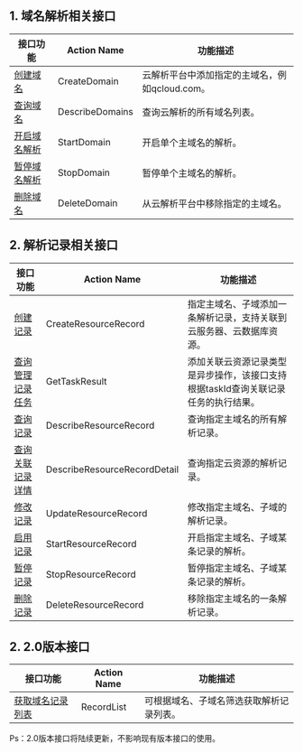 ## 1. 域名解析相关接口

| 接口功能 | Action Name | 功能描述 |
|---------|---------|---------|
| [创建域名](http://www.qcloud.com/doc/api/262/%E5%88%9B%E5%BB%BA%E5%9F%9F%E5%90%8D) | CreateDomain | 云解析平台中添加指定的主域名，例如qcloud.com。 |
| [查询域名](http://www.qcloud.com/doc/api/262/%E6%9F%A5%E8%AF%A2%E5%9F%9F%E5%90%8D) | DescribeDomains | 查询云解析的所有域名列表。 |
| [开启域名解析](http://www.qcloud.com/doc/api/262/%E5%BC%80%E5%90%AF%E5%9F%9F%E5%90%8D%E8%A7%A3%E6%9E%90)    | StartDomain | 开启单个主域名的解析。 |
| [暂停域名解析](http://www.qcloud.com/doc/api/262/%E6%9A%82%E5%81%9C%E5%9F%9F%E5%90%8D%E8%A7%A3%E6%9E%90) |  StopDomain | 暂停单个主域名的解析。 |
|[删除域名](http://www.qcloud.com/doc/api/262/%E5%88%A0%E9%99%A4%E5%9F%9F%E5%90%8D) | DeleteDomain | 从云解析平台中移除指定的主域名。 |

## 2. 解析记录相关接口

| 接口功能 | Action Name | 功能描述 |
|---------|---------|---------|
| [创建记录](https://www.qcloud.com/doc/api/383/%E5%88%9B%E5%BB%BA%E8%AE%B0%E5%BD%95) | CreateResourceRecord | 指定主域名、子域添加一条解析记录，支持关联到云服务器、云数据库资源。 |
| [查询管理记录任务](https://www.qcloud.com/doc/api/383/4536)  | GetTaskResult | 添加关联云资源记录类型是异步操作，该接口支持根据taskId查询关联记录任务的执行结果。 |
| [查询记录](https://www.qcloud.com/doc/api/383/%E6%9F%A5%E8%AF%A2%E8%AE%B0%E5%BD%95) | DescribeResourceRecord | 查询指定主域名的所有解析记录。 |
| [查询关联记录详情](https://www.qcloud.com/doc/api/383/%E6%9F%A5%E8%AF%A2%E5%85%B3%E8%81%94%E8%AE%B0%E5%BD%95%E8%AF%A6%E6%83%85) |  DescribeResourceRecordDetail | 查询指定云资源的解析记录。 |
| [修改记录](https://www.qcloud.com/doc/api/383/%E4%BF%AE%E6%94%B9%E8%AE%B0%E5%BD%95) | UpdateResourceRecord | 修改指定主域名、子域的解析记录。 |
| [启用记录](https://www.qcloud.com/doc/api/383/%E5%90%AF%E7%94%A8%E8%AE%B0%E5%BD%95) | StartResourceRecord | 开启指定主域名、子域某条记录的解析。 |
| [暂停记录](https://www.qcloud.com/doc/api/383/%E6%9A%82%E5%81%9C%E8%AE%B0%E5%BD%95) | StopResourceRecord | 暂停指定主域名、子域某条记录的解析。 |
| [删除记录](https://www.qcloud.com/doc/api/383/%E5%88%A0%E9%99%A4%E8%AE%B0%E5%BD%95)  | DeleteResourceRecord | 移除指定主域名的一条解析记录。 |

## 2. 2.0版本接口

| 接口功能 | Action Name | 功能描述 |
|---------|---------|---------|
| [获取域名记录列表](https://www.qcloud.com/doc/api/383/5609) | RecordList | 可根据域名、子域名筛选获取解析记录列表。 |

Ps：2.0版本接口将陆续更新，不影响现有版本接口的使用。
